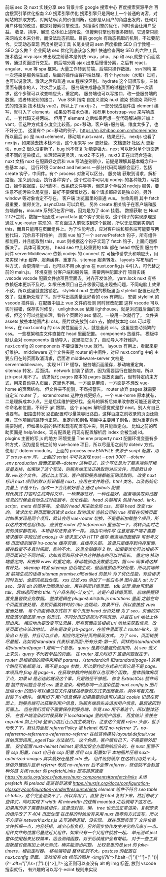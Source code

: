 前端 seo 及 nuxt 实践分享
seo 背景介绍
google 搜索中心
百度搜索资源平台
百度搜索引擎优化指南 2.0
搜索引擎优化
搜索引擎只是网站上一个普通的访客，对网站的抓取方式、对网站/网页的价值判断，也都是从用户的角度出发的，任何对用户体验的改进，都是对搜索引擎改进。对搜索引擎的优化，同时也会让用户受益。
收录、排序、展现
总体如上述所说，但搜索引擎也有很多限制，它通常只能来网站文本来分析，而没法动态抓取。目前 google 有动态抓取的机制，不过要配合。实现动态呈现
百度关键词工具
长尾关键词
sem
百度指数
SEO 自学教程一
SEO 怎么做？
企业网站 seo 优化到底该怎么做?
快速检查网站 SEO 的六种工具
技术选型
mvp
ajax 未出现之前基本是传统 mvp，php、jsp 和 asp,就整个页面跳转，通过页面进行交互。
前后端分离
ajax 出来后慢慢分离，之后有 react，angular、vue 等 spa 框架。大量工作转到前端，后端只操作数据。
ssr/同构
第一次渲染是服务端生成，后面的操作由客户端处理，有个 hydrate（水和）过程，也可以说激活。激活之后和普通 vue 程序没区别。
hydrate 这个词很形象，三体里面有脱水的人，注水后又能活。
服务端生成静态页面的过程接管了第一次请求，这个步骤可以改变响应头，重定向。
服务端也可以写接口，改一些服务端的数据，或者转发别的接口。
Vue SSR 指南
自定义渲染
nuxt 渲染
预渲染
两种形式的预渲染
技术栈为 vue2，所以上了 nuxtjs 2，
一部分现成组件由 element 编写，就引入了 element。
如果没有技术负担，推荐用 bootstrap-vue 来写响应式，一套代码支持两端。
但用了 element 之后如果再想一套代码解决除非加上 vant，但这种方式复杂度会比较高，pc+移动，客户端+服务端，维度太多了，也不好分工。
这里有个 pc+移动的例子，https://m.jizhibao.com.cn/home/index
所以最后 pc 是 nuxt+element，移动端 nuxt+vant，结果还行。
nextjs
也看了 nextjs，如果抛去技术栈不谈，这个用来写 ssr 更好些，
文档更好
社区大
更新快，nuxt2 很久没更新了，bug 也不修复
功能更强大，next 可以针对单个页面选择不同的渲染模式，处理起来更灵活，nuxt2 不支持，nuxt3 正在出混合渲染。
nuxt
文档
nuxt 在配置好之后和 vue 写法差别很小，前提是理解其基本概念和一些基本 api。
运行环境
Context and helpers
一部分代码两端都会运行，包括 create 钩子，中间件。有个 process 对象可以区分。
服务端
获取到请求，解析路径，定义到页面，执行各种钩子。这个过程中可以用 nodejs 的各种能力，写接口，操作数据库，执行脚本，改系统文件等等，但这是个单独的 nodejs 服务，要注意不能污染全局变量，最好不要保留状态，每个请求都应该是独立的。另外 window 等对象肯定不存在。
客户端
浏览器里的普通 vue。
生命周期
其中 fetch 最重要，值得关注，asyncData 可以弃用。
另外 create 相关钩子在客户端和服务端都有，mounte 系列只在客户端，因为是为了 dom 挂载。
数据获取
在 Nuxt 2.12+之前，数据一般通过 asyncData 这个钩子来获取。这个钩子的实现原理是通过 vue-router 实现的，在页面进入前获取到这个数据，所以无法取到实例的 this，而且只能用在页面组件上。为了性能考虑，应对客户端和服务端可能要写两套代码，冗余且不好维护。
后面 vue 加了一个 serverPrefetch 钩子，所有组件都能用，并且能取到 this，nuxt 则根据这个钩子实现了 fetch 钩子，上面问题都解决了。
具体可看文档。
head
seo 中比较重要的 tdk 都在 head 中配置
服务中间件 serverMiddleware
依赖 nodejs 的 connect 库
可操作请求头和响应头，用来实现 http 缓存、服务缓存、重定向、sitemap 服务转发。
layouts
写布局的一种方式，会更清晰一点，也可以不用
plugins
在 nuxt.config.js 中引入，可代替之前的 main.js。
环境变量
分客户端和服务端，需要两种配置才行
项目实践
.vscode
vscode 配置文件放项目里面去，对齐开发体验。
yarn.lock
nuxt 有些依赖版本更新不及时，如果任由项目自己升级很可能出现些问题，不同电脑上效果不致，所以这里就直接锁定。
stylelint
nuxt 生成的模板里面 stylelint 配置已经失效了，就重新处理了下。对于写出高质量且好看的 css 有帮助。
安装 stylelint 的 vscode 插件后，在配置中加上 vue 文件的检测
同时修改配置
这样 vscode 可以实时报错，保存实时修复。
unlighthouse
依赖 lighthouse，就是浏览器后面的面板，但这个可以批量处理，看各个页面的 seo 情况。一般用一次就行了。
文件夹
assets
放些本地图片和 css，图片优先放到 cdn 去，偷懒放本地
css 可以写 less，在 nuxt.config 的 css 属性里面引入，就是全局 css。这里是变动频繁的 css。
一些框架和库文件直接在 head 里面配置。
components
放组件。
模板中默认会对 components 自动导入，这里把它关了，自动导入不好维护。
nuxt.config 的 components 不要设置为 true 就行。
layouts
有用上，看起来更好维护。
middleware
这个文件夹是 router 的中间件，对应 nuxt.config 中的
主要应用在跨页面取消请求，后面讲
middleware-server
文档是 servermiddleware。
实现 HTTP 缓存，服务端页面缓存，移动端重定向，sitemap 转发，后面讲。
network
封装了请求，因为需要运行在服务端，所以 jzb-post 用不了。
请求优化
pages
原本的 pages 是放页面的，但有特定约束方式，用来自动导入页面，这里也不用。一方面是麻烦，一方面是不想改 vue-home 的页面结构。
但文件夹不能删，不然报警告。
router
放弃 pages 就需要自定义 router 了，
extendroutes
这种方式更好点，一个 vue-home 原本就有，二是理解成本小点，三是后续维护更好找，全局的解析后如果改参数可能还要改文件命名和位置，不利于 git 跟踪。
这个 pages 解析感觉就是抄 next，别人有自己也要有。
旧路由转发
路由配置时尽量兼容旧路由，这样百度之前收录的页面还能用，其他项目的跳转也正常。
重定向和别名
项目中主要用了别名，因为重定向也需要时间，但如果以前的路径和现有配置有冲突，则只能重定向。
比如之前的帮助页面是 help/index，现有配置是
用现有配置解析后 index 会被当成 id。
plugins
主要的写 js 的地方
环境变量
The env property
nuxt 配置环境变量有多种方式，因为是复制之前的 vue-home 项目，所以尽量用之前的 dotenv 方式。使用了 dotenv-module。
上面的 process.env.ENV*FILE 来源于 script 配置，用了 cross-env 库，
上面的 script 中可以发现 nuxt --port 3001 --dotenv .env.production 后面还是用--dotenv 这种形式，这个写法是为了服务端的环境变量支持，如果缺了这个写法，则服务端无法正确取到对应文件，而是默认会取`.env`这个文件。
通过以上写法，客户端和服务端都能正确读取到。
改变 nuxt 标识
nuxt 项目的默认标识都是 nuxt，应用在文件路径，html 类名，以及初始化变量上
不是不行，但改一下会比较好看点
通过 globals 配置  
现代模式
打包时生成两种文件，一种兼容性好，一种性能好，服务端读取浏览器信息的时候会自动生成对应版本，优化性能。
head
头部相关
包括 head，link，script，meta 标签等等。
全局的 head 用来放全局 css，局部 head 改变 tdk 的。
请求优化
跨页面取消请求
axios 取消请求
当前公司的 vue 项目在切换页面时如果发现是同个项目，默认会用 vue-router 切换，不是重新加载整个项目，所以这种方式也起作用。
应该在 router 的 beforeeach 里面加一下，跳转页面时之前的请求都取消。
本项目写法有点不一样。
路由中间件写
注意是客户端才需要
请求缓存
字段过滤
axios.js 中
请求定义中
HTTP 缓存
服务端页面缓存
可参考文档 页面级别缓存
lru-cache
缓存页面，且缓存头部。
这里只是缓存到内存里面，缓存数量不多且时间断，影响不大。
这里全部缓存 2 秒，如果要优化可以根据不同页面设定不同时间，比如首页和开放平台这种静态的可以时间长。
重定向
移动端重定向，和去掉 www 的重定向。移动端那边没做重定向，据 seo 同事说这样有好处。
sitemap 转发
sitemap 由后端生成，但运维那边不好处理，所以前端转发
前端生成的话用 sitemap
promise.allSettiled 的垫片
为了优化性能，有些请求同时发出，全部完成后处理。
xss 过滤
xss
添加了一些白名单
图片插入 alt
为了 seo，没有 alt 的图片动图添加 alt，用在新闻详情里面。
tdk 处理
后台可配置 tdk，后端返回类似 title: "{产品名称}-计支宝"，这是产品详情页面。
前端根据预置变量替换业务数据。
整体逻辑在 plugins\utils\tdk.js
mutations 里面
之前在每个页面直接处理，发现页面跳转时的 title 会跳动，效果不行，所以直接放 vuex 里面处理。
每个页面调用方式如下
每个页面 head
分页处理
为了 seo，页面的实现应该尽量还原 mvp 的形式，不同分页应该视为不同页面，并且在 url 地址上体现出来。
相应地也要改变写法思路，所有页面应该根据 url 地址来获取信息，改变页面也应该改地址。
首先是改变 jzb-pager，在组件里面写上 router-link，渲染出 a 标签，并且可以点击，相应约定好分页的展现方式。
为了 seo，页面链接尽量短，比如说/standard 代表标准页面-所有分类-第一页，同样的/standard/all 和/standard/page-1 是同一个意思。
query 是要尽量避免使用的，从 seo 语义上来说，query 不代表单独的页面。
在 router 定义时如下
这里问题就在于，router 是根据值的顺序来解析 params，/standard/all 和/standard/page-1 这两个路径可能都是 id，而不是 page 参数，所以要约定方式来代表它是不是 page。
本项目的 flag 是 page-n，在获取参数的时候默认也写两个函数。
整体稍微麻烦了点，如果 id 是必选的就没这个事，只是路径不够短。
修复 ExtractCss 插件问题
插件有问题会导致 css 重复渲染，稍微影响一点渲染性能
nuxt.config.js
图片压缩
cdn 的图片可以通过在文件路径加参数的方式来压缩裁剪，具体可看文档。
封装了小组件。
使用如下
用户信息保存
如果需要的话可以通过 cookie 记录在页面上，到服务端可以获取到用户信息，到服务端后先去请求用户信息，最后返回到页面上。
但在我们项目不需要保存到服务端，毕竟 seo 用不着这个，所以整体还好。
在客户端渲染的时候获取下 localstorage 里的用户信息。
百度统计
直接在 app.html 加上代码
登录百度后让百度生成就行，注意这个需要 referr 头部，就手动改了下。默认的全局 referrerPolicy 被 helmet 改成 no-referrer 了。no-referrerno-referrerno-referrerno-referrer
在线咨询模块
layouts\default.vue
其他页面调用\_\_egeelTalk 方法就行。
这个免费，客户端自己下，不需要额外配置。
安全配置
nuxt-helmet
helmet 是添加安全方面的响应头的，在 nuxt 里面不管 csp 配置，nuxt 自己有 csp 配置
项目 csp 配置如下
本地图片压缩
nuxt-optimized-images
其实最好还是放 cdn 去。
组件级别缓存
在这项目用处不大。
微信外链图片显示
referrer 改成 no-referrer 后不会带 referrer，微信就不会封这种外链
关闭 router 的 prefetchLinks
提高首屏速度
https://nuxtjs.org/docs/features/nuxt-components#prefetchlinks
关闭 prefetch 和 preload
提高首屏速度
https://nuxtjs.org/docs/configuration-glossary/configuration-render#resourcehints
element 组件不符合 seo
table
el-table，这个完全渲染不了，所以弃用了。直接
把 html 复制下来，然后修改了些样式，同时实现下 width 和 minwidth 的逻辑
mounted 之后调用下这方法。
如果用的多了需要封装组件，这里没封装，懒。
tree
也无法正常渲染，复制原来的组件改了下
404 页面处理
在迁移的时候没有采用 nuxt 推荐的方式去写，所以不方便在 network\axios.js 去写通用逻辑，没实现。
就在页面实现了
文件位置
文件拆细一点，内容好招，减少心智负担，另外同步协作发生冲突的几率小一点。
组件文件的位置尽量贴近父组件，如果只有一个父组件就放一起。
单元测试
jest
整体使用起来比较简单，适合测纯函数，对于后续维护会有帮助。
对于一些工具函数建议使用加上单元测试，确实能测出问题。
比较意思的是 jest 的 fake-timers，模拟定时器。
移动端项目
整体区别不大，postcss 的配置在 nuxt.config 里面。
查找没有 alt 标签的图片
<img((?![^>]*\balt=('|")[^"']+('|"))|(?=.*alt=('|")\s+('|").*))[^>]\_?> 这正则可以查没有 alt 的 img 标签, 放到 vscode 搜索就行，
有兴趣的可以写个 eslint 规则来实现
